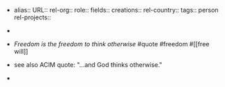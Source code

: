 - alias::
  URL::
  rel-org::
  role::
  fields::
  creations::
  rel-country::
  tags:: person
  rel-projects::


-
- *Freedom is the freedom to think otherwise* #quote #freedom #[[free will]]
- see also ACIM quote: "...and God thinks otherwise."
-
